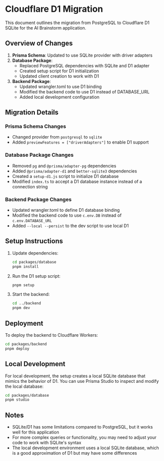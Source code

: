 # Cloudflare D1 Migration

This document outlines the migration from PostgreSQL to Cloudflare D1 SQLite for the AI Brainstorm application.

## Overview of Changes

1. **Prisma Schema**: Updated to use SQLite provider with driver adapters
2. **Database Package**:
   - Replaced PostgreSQL dependencies with SQLite and D1 adapter
   - Created setup script for D1 initialization
   - Updated client creation to work with D1
3. **Backend Package**:
   - Updated wrangler.toml to use D1 binding
   - Modified the backend code to use D1 instead of DATABASE_URL
   - Added local development configuration

## Migration Details

### Prisma Schema Changes

- Changed provider from `postgresql` to `sqlite`
- Added `previewFeatures = ["driverAdapters"]` to enable D1 support

### Database Package Changes

- Removed `pg` and `@prisma/adapter-pg` dependencies
- Added `@prisma/adapter-d1` and `better-sqlite3` dependencies
- Created a `setup-d1.js` script to initialize D1 database
- Modified `index.ts` to accept a D1 database instance instead of a connection string

### Backend Package Changes

- Updated wrangler.toml to define D1 database binding
- Modified the backend code to use `c.env.DB` instead of `c.env.DATABASE_URL`
- Added `--local --persist` to the dev script to use local D1

## Setup Instructions

1. Update dependencies:

   ```bash
   cd packages/database
   pnpm install
   ```

2. Run the D1 setup script:

   ```bash
   pnpm setup
   ```

3. Start the backend:
   ```bash
   cd ../backend
   pnpm dev
   ```

## Deployment

To deploy the backend to Cloudflare Workers:

```bash
cd packages/backend
pnpm deploy
```

## Local Development

For local development, the setup creates a local SQLite database that mimics the behavior of D1. You can use Prisma Studio to inspect and modify the local database:

```bash
cd packages/database
pnpm studio
```

## Notes

- SQLite/D1 has some limitations compared to PostgreSQL, but it works well for this application
- For more complex queries or functionality, you may need to adjust your code to work with SQLite's syntax
- The local development environment uses a local SQLite database, which is a good approximation of D1 but may have some differences
